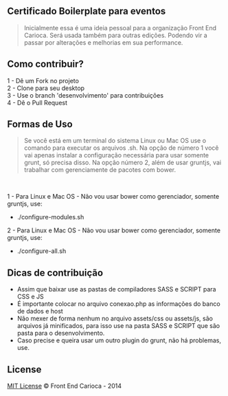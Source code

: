 ## Certificado Boilerplate para eventos

> Inicialmente essa é uma ideia pessoal para a organização Front End Carioca. Será usada também para outras edições. Podendo vir a passar por alterações e melhorias em sua performance.

## Como contribuir?

1 - Dê um Fork no projeto<br>
2 - Clone para seu desktop<br>
3 - Use o branch 'desenvolvimento' para contribuições<br>
4 - Dê o Pull Request

## Formas de Uso

> Se você está em um terminal do sistema Linux ou Mac OS use o comando para executar os arquivos .sh. Na opção de número 1 você vai apenas instalar a configuração necessária para usar somente grunt, só precisa disso. Na opção número 2, além de usar gruntjs, vai trabalhar com gerenciamente de pacotes com bower.

<br>

1 - Para Linux e Mac OS - Não vou usar bower como gerenciador, somente gruntjs, use:
 - ./configure-modules.sh

2 - Para Linux e Mac OS - Não vou usar bower como gerenciador, somente gruntjs, use:
 - ./configure-all.sh

## Dicas de contribuição

 - Assim que baixar use as pastas de compiladores SASS e SCRIPT para CSS e JS <br>
 - É importante colocar no arquivo conexao.php as informações do banco de dados e host<br>
 - Não mexer de forma nenhum no arquivo assets/css ou assets/js, são arquivos já minificados, para isso use na pasta SASS e SCRIPT que são pasta para o desenvolvimento.<br>
 - Caso precise e queira usar um outro plugin do grunt, não há problemas, use.

## License

[MIT License](http://opensource.org/licenses/MIT) © Front End Carioca - 2014
